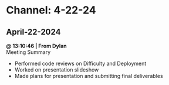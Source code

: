 # Channel: 4-22-24  
## April-22-2024  
**@ 13:10:46 | From Dylan**  
Meeting Summary  
- Performed code reviews on Difficulty and Deployment  
- Worked on presentation slideshow  
- Made plans for presentation and submitting final deliverables  
  
